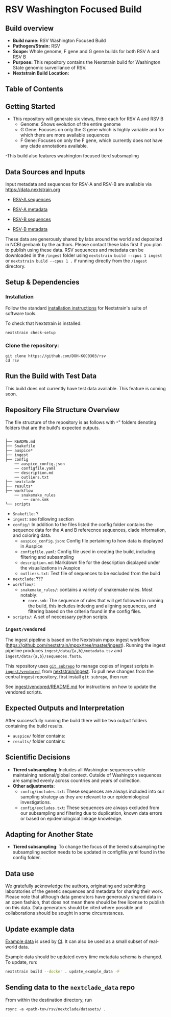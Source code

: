 # RSV Washington Focused Build

## Build overview 
- **Build name:** RSV Washington Focused Build
- **Pathogen/Strain:** RSV
- **Scope:** Whole genome, F gene and G gene builds for both RSV A and RSV B
- **Purpose:** This repository contains the Nextstrain build for Washington State genomic surveillance of RSV.
- **Nextstrain Build Location:**

## Table of Contents  

## Getting Started 
- This repository will generate six views, three each for RSV A and RSV B
    - Genome: Shows evolution of the entire genome
    - G Gene: Focuses on only the G gene which is highly variable and for which there are more available sequences
    - F Gene: Focuses on only the F gene, which currently does not have any clade annotations available.
 
-This build also features washington focused tierd subsmapling 

## Data Sources and Inputs

Input metadata and sequences for RSV-A and RSV-B are available via <https://data.nextstrain.org>

- [RSV-A sequences](https://data.nextstrain.org/files/workflows/rsv/a/sequences.fasta.xz)
- [RSV-A metadata](https://data.nextstrain.org/files/workflows/rsv/a/metadata.tsv.gz)

- [RSV-B sequences](https://data.nextstrain.org/files/workflows/rsv/b/sequences.fasta.xz)
- [RSV-B metadata](https://data.nextstrain.org/files/workflows/rsv/b/metadata.tsv.gz)

These data are generously shared by labs around the world and deposited in NCBI genbank by the authors.
Please contact these labs first if you plan to publish using these data.
RSV sequences and metadata can be downloaded in the `/ingest` folder using
`nextstrain build --cpus 1 ingest` or `nextstrain build --cpus 1 .` if running directly from the `/ingest` directory.

## Setup & Dependencies 

### Installation

Follow the standard [installation instructions](https://docs.nextstrain.org/en/latest/install.html) for Nextstrain's suite of software tools.

To check that Nextstrain is installed:
```
nextstrain check-setup
```
### Clone the repository:

```
git clone https://github.com/DOH-KGC0303/rsv
cd rsv
```

## Run the Build with Test Data
This build does not currently have test data available. This feature is coming soon. 

## Repository File Structure Overview
The file structure of the repository is as follows with `*`" folders denoting folders that are the build's expected outputs.

```
.
├── README.md
├── Snakefile
├── auspice*
├── ingest
├── config
    ── auspice_config.json
    ── configfile.yaml
    ── description.md
    ── outliers.txt
├── nextclade
├── results*
├── workflow
    ── snakemake_rules
        ── core.smk
└── scripts
```

- `Snakefile`: ?
- `ingest`: see following section
- `config/`: In addition to the files listed the config folder contains the sequence data for the A and B referecnce sequences, clade information, and coloring data.
     - `auspice_config.json`: Config file pertaining to how data is displayed in Auspice
    - `configfile.yaml`: Config file used in creating the build, including filtering and subsampling 
    - `description.md`: Markdown file for the description displayed under the visualizations in Auspice
    - `outliers.txt`: Text file of sequences to be excluded from the build
- `nextclade`: ??? 
- `workflow/`:
    - `snakemake_rules/`: contains a variety of snakemake rules. Most notably:
        - `core.smk`: The sequence of rules that will get followed in running the build, this includes indexing and aligning sequences, and filtering based on the criteria found in the config files.     
- `scripts/`: A set of neccessary python scripts. 
  
### `ingest/vendored`

The ingest pipeline is based on the Nextstrain mpox ingest workflow (<https://github.com/nextstrain/mpox/tree/master/ingest>).
Running the ingest pipeline produces `ingest/data/{a,b}/metadata.tsv` and `ingest/data/{a,b}/sequences.fasta`.

This repository uses [`git subrepo`](https://github.com/ingydotnet/git-subrepo) to manage copies of ingest scripts in [`ingest/vendored`](./ingest/vendored), from [nextstrain/ingest](https://github.com/nextstrain/ingest). To pull new changes from the central ingest repository, first install `git subrepo`, then run:

See [ingest/vendored/README.md](./ingest/vendored/README.md#vendoring) for instructions on how to update the vendored scripts.

## Expected Outputs and Interpretation
After successfully running the build there will be two output folders containing the build results.

- `auspice/` folder contains:
- `results/` folder contains:

## Scientific Decisions 
- **Tiered subsampling**: Includes all Washington sequences while maintaining national/global context. Outside of Washington sequences are sampled evenly across countries and years of collection. 
- **Other adjustments**:
  - `config/includes.txt`: These sequences are always included into our sampling strategy as they are relevant to our epidemiological investigations.
  - `config/excludes.txt`: These sequences are always excluded from our subsampling and filtering due to duplication, known data errors or based on epidemiological linkage knowledge.

## Adapting for Another State
 - **Tiered subsampling**: To change the focus of the tiered subsampling the subsampling section needs to be updated in configfile.yaml found in the config folder. 

## Data use

We gratefully acknowledge the authors, originating and submitting laboratories of the genetic sequences and metadata for sharing their work. Please note that although data generators have generously shared data in an open fashion, that does not mean there should be free license to publish on this data. Data generators should be cited where possible and collaborations should be sought in some circumstances.

## Update example data

[Example data](./example_data/) is used by [CI](https://github.com/nextstrain/rsv/actions/workflows/ci.yaml). It can also be used as a small subset of real-world data.

Example data should be updated every time metadata schema is changed. To update, run:

```sh
nextstrain build --docker . update_example_data -F
```


## Sending data to the `nextclade_data` repo

From within the destination directory, run
```
rsync -a <path-to>/rsv/nextclade/datasets/ .
```
